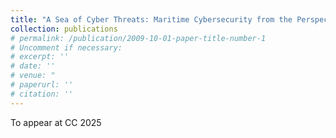 ```yaml
---
title: "A Sea of Cyber Threats: Maritime Cybersecurity from the Perspective of Mariners"
collection: publications
# permalink: /publication/2009-10-01-paper-title-number-1
# Uncomment if necessary:
# excerpt: ''
# date: ''
# venue: "
# paperurl: ''
# citation: ''
---
```


To appear at CC 2025